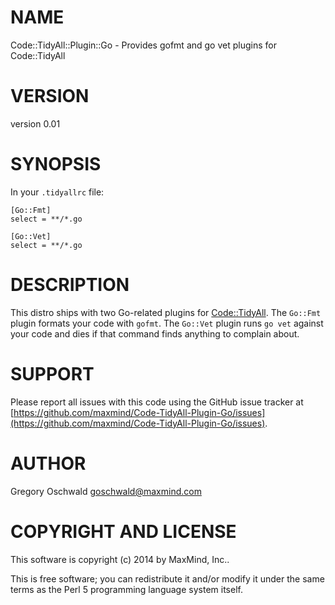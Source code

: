 # NAME

Code::TidyAll::Plugin::Go - Provides gofmt and go vet plugins for Code::TidyAll

# VERSION

version 0.01

# SYNOPSIS

In your `.tidyallrc` file:

    [Go::Fmt]
    select = **/*.go

    [Go::Vet]
    select = **/*.go

# DESCRIPTION

This distro ships with two Go-related plugins for [Code::TidyAll](https://metacpan.org/pod/Code::TidyAll). The
`Go::Fmt` plugin formats your code with `gofmt`. The `Go::Vet` plugin runs
`go vet` against your code and dies if that command finds anything to
complain about.

# SUPPORT

Please report all issues with this code using the GitHub issue tracker at
[https://github.com/maxmind/Code-TidyAll-Plugin-Go/issues](https://github.com/maxmind/Code-TidyAll-Plugin-Go/issues).

# AUTHOR

Gregory Oschwald <goschwald@maxmind.com>

# COPYRIGHT AND LICENSE

This software is copyright (c) 2014 by MaxMind, Inc..

This is free software; you can redistribute it and/or modify it under
the same terms as the Perl 5 programming language system itself.

